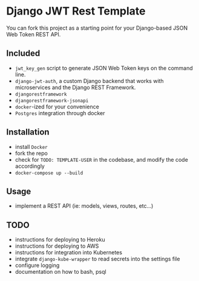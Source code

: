 # Django JWT Rest Template

You can fork this project as a starting point for your Django-based JSON Web Token REST API.


## Included

- `jwt_key_gen` script to generate JSON Web Token keys on the command line.
- `django-jwt-auth`, a custom Django backend that works with microservices and the Django REST Framework.
- `djangorestframework`
- `djangorestframework-jsonapi`
- `docker`-ized for your convenience
- `Postgres` integration through docker


## Installation

- install `Docker`
- fork the repo
- check for `TODO: TEMPLATE-USER` in the codebase, and modify the code accordingly
- `docker-compose up --build`


## Usage

- implement a REST API (ie: models, views, routes, etc...)

## TODO

- instructions for deploying to Heroku
- instructions for deploying to AWS
- instructions for integration into Kubernetes
- integrate `django-kube-wrapper` to read secrets into the settings file
- configure logging
- documentation on how to bash, psql